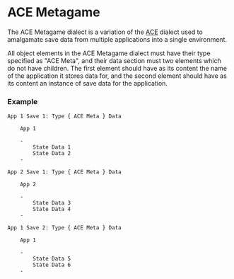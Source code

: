 # ACE Metagame

The ACE Metagame dialect is a variation of the [ACE]() dialect used to amalgamate save data from multiple applications into a single environment.

All object elements in the ACE Metagame dialect must have their type specified as "ACE Meta",
and their data section must two elements which do not have children.
The first element should have as its content the name of the application it stores data for,
and the second element should have as its content an instance of save data for the application.

### Example

    App 1 Save 1: Type { ACE Meta } Data

    	App 1

    	-
    		State Data 1
    		State Data 2
    	-

    App 2 Save 1: Type { ACE Meta } Data

    	App 2

    	-
    		State Data 3
    		State Data 4
    	-

    App 1 Save 2: Type { ACE Meta } Data

    	App 1

    	-
    		State Data 5
    		State Data 6
    	-